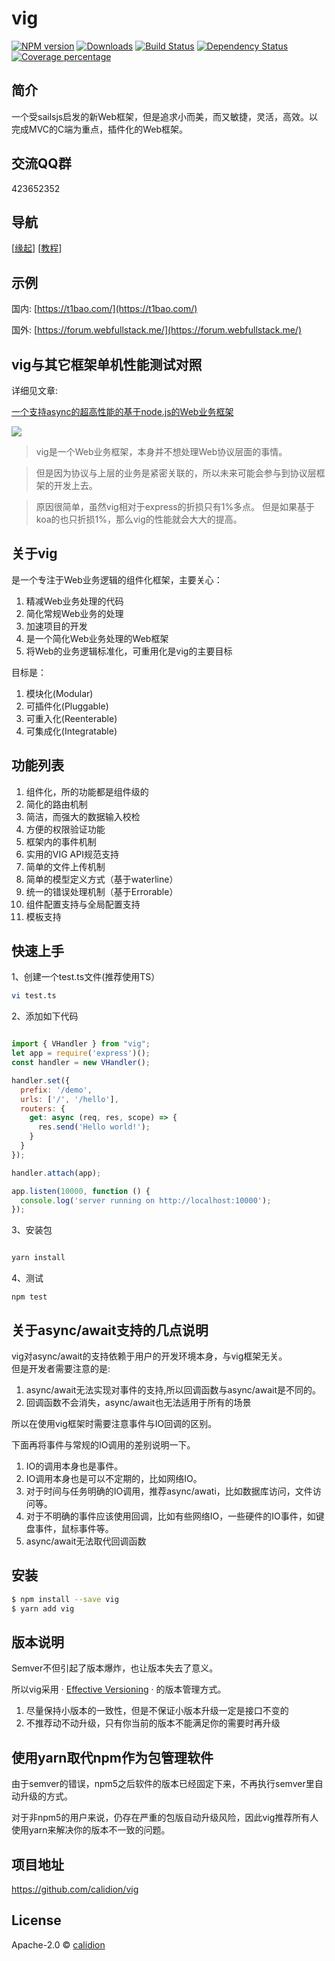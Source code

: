 # vig 

[![NPM version][npm-image]][npm-url] 
[![Downloads][downloads-image]][npm-url]
[![Build Status][travis-image]][travis-url]
[![Dependency Status][daviddm-image]][daviddm-url]
[![Coverage percentage][coveralls-image]][coveralls-url]

## 简介

一个受sailsjs启发的新Web框架，但是追求小而美，而又敏捷，灵活，高效。以完成MVC的C端为重点，插件化的Web框架。

## 交流QQ群

423652352

## 导航

[[缘起](https://github.com/calidion/vig/wiki)] [[教程](https://github.com/calidion/vig/wiki/%E6%95%99%E7%A8%8B)]

## 示例

国内: [https://t1bao.com/](https://t1bao.com/)

国外: [https://forum.webfullstack.me/](https://forum.webfullstack.me/)


## vig与其它框架单机性能测试对照

详细见文章:

 [  一个支持async的超高性能的基于node.js的Web业务框架](https://t1bao.com/thread/visit/11)


![](http://res.cloudinary.com/dawjytvkn/image/upload/v1494714446/sosos_ubpueo.png)


> vig是一个Web业务框架，本身并不想处理Web协议层面的事情。

> 但是因为协议与上层的业务是紧密关联的，所以未来可能会参与到协议层框架的开发上去。

> 原因很简单，虽然vig相对于express的折损只有1%多点。
> 但是如果基于koa的也只折损1%，那么vig的性能就会大大的提高。


## 关于vig

是一个专注于Web业务逻辑的组件化框架，主要关心：

1. 精减Web业务处理的代码
2. 简化常规Web业务的处理
3. 加速项目的开发
4. 是一个简化Web业务处理的Web框架
5. 将Web的业务逻辑标准化，可重用化是vig的主要目标

目标是：

1. 模块化(Modular)
2. 可插件化(Pluggable)
3. 可重入化(Reenterable)
4. 可集成化(Integratable)

## 功能列表

1. 组件化，所的功能都是组件级的
2. 简化的路由机制
3. 简洁，而强大的数据输入校检
4. 方便的权限验证功能
5. 框架内的事件机制
6. 实用的VIG API规范支持
7. 简单的文件上传机制
8. 简单的模型定义方式（基于waterline）
9. 统一的错误处理机制（基于Errorable）
10. 组件配置支持与全局配置支持
11. 模板支持


## 快速上手

1、创建一个test.ts文件(推荐使用TS）

```sh
vi test.ts
```

2、添加如下代码

```js

import { VHandler } from "vig";
let app = require('express')();
const handler = new VHandler();

handler.set({
  prefix: '/demo',
  urls: ['/', '/hello'],
  routers: {
    get: async (req, res, scope) => {
      res.send('Hello world!');
    }
  }
});

handler.attach(app);

app.listen(10000, function () {
  console.log('server running on http://localhost:10000');
});
```

3、安装包

```sh

yarn install

```

4、测试

```
npm test
```

## 关于async/await支持的几点说明

vig对async/await的支持依赖于用户的开发环境本身，与vig框架无关。  
但是开发者需要注意的是:

1. async/await无法实现对事件的支持,所以回调函数与async/await是不同的。
2. 回调函数不会消失，async/await也无法适用于所有的场景

所以在使用vig框架时需要注意事件与IO回调的区别。  

下面再将事件与常规的IO调用的差别说明一下。

1. IO的调用本身也是事件。  
2. IO调用本身也是可以不定期的，比如网络IO。  
3. 对于时间与任务明确的IO调用，推荐async/awati，比如数据库访问，文件访问等。  
4. 对于不明确的事件应该使用回调，比如有些网络IO，一些硬件的IO事件，如键盘事件，鼠标事件等。  
5. async/await无法取代回调函数  

## 安装

```sh
$ npm install --save vig
$ yarn add vig
```

## 版本说明

Semver不但引起了版本爆炸，也让版本失去了意义。

所以vig采用 · [Effective Versioning](https://github.com/calidion/effective-versioning) · 的版本管理方式。

1. 尽量保持小版本的一致性，但是不保证小版本升级一定是接口不变的
2. 不推荐动不动升级，只有你当前的版本不能满足你的需要时再升级

## 使用yarn取代npm作为包管理软件

由于semver的错误，npm5之后软件的版本已经固定下来，不再执行semver里自动升级的方式。

对于非npm5的用户来说，仍存在严重的包版自动升级风险，因此vig推荐所有人使用yarn来解决你的版本不一致的问题。


## 项目地址

https://github.com/calidion/vig


## License

Apache-2.0 © [calidion](https://github.com/calidion)


[downloads-image]: http://img.shields.io/npm/dm/vig.svg
[npm-image]: https://img.shields.io/npm/v/vig.svg
[npm-url]: https://npmjs.org/package/vig
[travis-image]: https://travis-ci.org/calidion/vig.svg?branch=master
[travis-url]: https://travis-ci.org/calidion/vig
[daviddm-image]: https://david-dm.org/calidion/vig.svg?theme=shields.io
[daviddm-url]: https://david-dm.org/calidion/vig
[coveralls-image]: https://coveralls.io/repos/calidion/vig/badge.svg
[coveralls-url]: https://coveralls.io/r/calidion/vig

